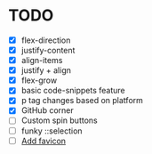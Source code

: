 # TODO

- [x] flex-direction
- [x] justify-content
- [x] align-items
- [x] justify + align
- [x] flex-grow
- [x] basic code-snippets feature
- [x] p tag changes based on platform
- [x] GitHub corner
- [ ] Custom spin buttons
- [ ] funky ::selection
- [ ] [Add favicon](https://evilmartians.com/chronicles/how-to-favicon-in-2021-six-files-that-fit-most-needs)
